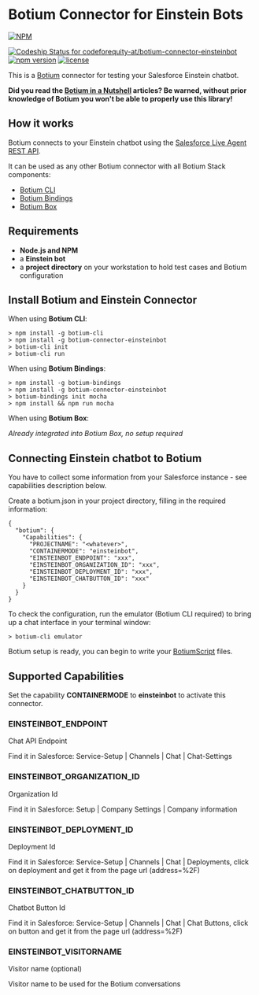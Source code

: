 # Botium Connector for Einstein Bots

[![NPM](https://nodei.co/npm/botium-connector-einsteinbot.png?downloads=true&downloadRank=true&stars=true)](https://nodei.co/npm/botium-connector-einsteinbot/)

[![Codeship Status for codeforequity-at/botium-connector-einsteinbot](https://app.codeship.com/projects/9ba53c50-d343-0138-9788-0add58eace64/status?branch=master)](https://app.codeship.com/projects/408315)
[![npm version](https://badge.fury.io/js/botium-connector-einsteinbot.svg)](https://badge.fury.io/js/botium-connector-einsteinbot)
[![license](https://img.shields.io/github/license/mashape/apistatus.svg)]()

This is a [Botium](https://github.com/codeforequity-at/botium-core) connector for testing your Salesforce Einstein chatbot.

__Did you read the [Botium in a Nutshell](https://medium.com/@floriantreml/botium-in-a-nutshell-part-1-overview-f8d0ceaf8fb4) articles? Be warned, without prior knowledge of Botium you won't be able to properly use this library!__

## How it works
Botium connects to your Einstein chatbot using the [Salesforce Live Agent REST API](https://developer.salesforce.com/docs/atlas.en-us.live_agent_rest.meta/live_agent_rest/live_agent_rest_understanding_resources.htm). 

It can be used as any other Botium connector with all Botium Stack components:
* [Botium CLI](https://github.com/codeforequity-at/botium-cli/)
* [Botium Bindings](https://github.com/codeforequity-at/botium-bindings/)
* [Botium Box](https://www.botium.at)

## Requirements
* **Node.js and NPM**
* a **Einstein bot**
* a **project directory** on your workstation to hold test cases and Botium configuration

## Install Botium and Einstein Connector

When using __Botium CLI__:

```
> npm install -g botium-cli
> npm install -g botium-connector-einsteinbot
> botium-cli init
> botium-cli run
```

When using __Botium Bindings__:

```
> npm install -g botium-bindings
> npm install -g botium-connector-einsteinbot
> botium-bindings init mocha
> npm install && npm run mocha
```

When using __Botium Box__:

_Already integrated into Botium Box, no setup required_

## Connecting Einstein chatbot to Botium

You have to collect some information from your Salesforce instance - see capabilities description below.

Create a botium.json in your project directory, filling in the required information:

```
{
  "botium": {
    "Capabilities": {
      "PROJECTNAME": "<whatever>",
      "CONTAINERMODE": "einsteinbot",
      "EINSTEINBOT_ENDPOINT": "xxx",
      "EINSTEINBOT_ORGANIZATION_ID": "xxx",
      "EINSTEINBOT_DEPLOYMENT_ID": "xxx",
      "EINSTEINBOT_CHATBUTTON_ID": "xxx"
    }
  }
}
```

To check the configuration, run the emulator (Botium CLI required) to bring up a chat interface in your terminal window:

```
> botium-cli emulator
```

Botium setup is ready, you can begin to write your [BotiumScript](https://github.com/codeforequity-at/botium-core/wiki/Botium-Scripting) files.

## Supported Capabilities

Set the capability __CONTAINERMODE__ to __einsteinbot__ to activate this connector.

### EINSTEINBOT_ENDPOINT
Chat API Endpoint

Find it in Salesforce: Service-Setup | Channels | Chat | Chat-Settings

### EINSTEINBOT_ORGANIZATION_ID
Organization Id

Find it in Salesforce: Setup | Company Settings | Company information

### EINSTEINBOT_DEPLOYMENT_ID
Deployment Id

Find it in Salesforce: Service-Setup | Channels | Chat | Deployments, click on deployment and get it from the page url (address=%2F<xxxxxx>)

### EINSTEINBOT_CHATBUTTON_ID
Chatbot Button Id

Find it in Salesforce: Service-Setup | Channels | Chat | Chat Buttons, click on button and get it from the page url (address=%2F<xxxxxx>)

### EINSTEINBOT_VISITORNAME
Visitor name (optional)

Visitor name to be used for the Botium conversations 
